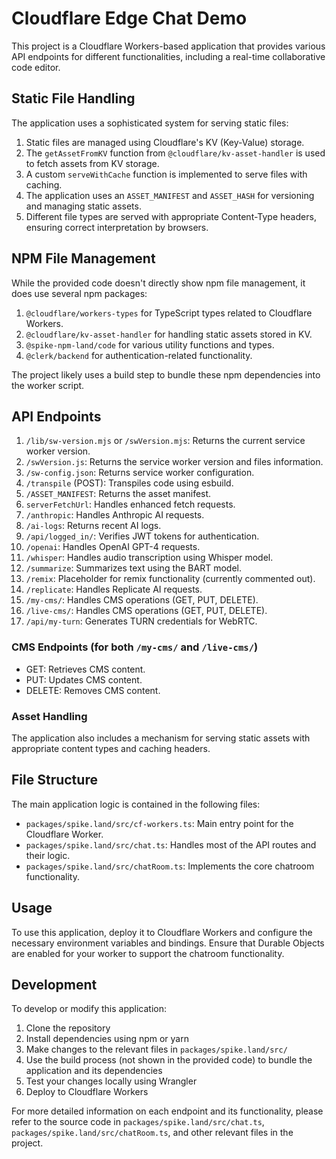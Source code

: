 # Cloudflare Edge Chat Demo

This project is a Cloudflare Workers-based application that provides various API endpoints for different functionalities, including a real-time collaborative code editor.

## Static File Handling

The application uses a sophisticated system for serving static files:

1. Static files are managed using Cloudflare's KV (Key-Value) storage.
2. The `getAssetFromKV` function from `@cloudflare/kv-asset-handler` is used to fetch assets from KV storage.
3. A custom `serveWithCache` function is implemented to serve files with caching.
4. The application uses an `ASSET_MANIFEST` and `ASSET_HASH` for versioning and managing static assets.
5. Different file types are served with appropriate Content-Type headers, ensuring correct interpretation by browsers.

## NPM File Management

While the provided code doesn't directly show npm file management, it does use several npm packages:

1. `@cloudflare/workers-types` for TypeScript types related to Cloudflare Workers.
2. `@cloudflare/kv-asset-handler` for handling static assets stored in KV.
3. `@spike-npm-land/code` for various utility functions and types.
4. `@clerk/backend` for authentication-related functionality.

The project likely uses a build step to bundle these npm dependencies into the worker script.

## API Endpoints

1. `/lib/sw-version.mjs` or `/swVersion.mjs`: Returns the current service worker version.
2. `/swVersion.js`: Returns the service worker version and files information.
3. `/sw-config.json`: Returns service worker configuration.
4. `/transpile` (POST): Transpiles code using esbuild.
5. `/ASSET_MANIFEST`: Returns the asset manifest.
6. `serverFetchUrl`: Handles enhanced fetch requests.
7. `/anthropic`: Handles Anthropic AI requests.
8. `/ai-logs`: Returns recent AI logs.
9. `/api/logged_in/`: Verifies JWT tokens for authentication.
10. `/openai`: Handles OpenAI GPT-4 requests.
11. `/whisper`: Handles audio transcription using Whisper model.
12. `/summarize`: Summarizes text using the BART model.
13. `/remix`: Placeholder for remix functionality (currently commented out).
14. `/replicate`: Handles Replicate AI requests.
15. `/my-cms/`: Handles CMS operations (GET, PUT, DELETE).
16. `/live-cms/`: Handles CMS operations (GET, PUT, DELETE).
17. `/api/my-turn`: Generates TURN credentials for WebRTC.

### CMS Endpoints (for both `/my-cms/` and `/live-cms/`)

- GET: Retrieves CMS content.
- PUT: Updates CMS content.
- DELETE: Removes CMS content.

### Asset Handling

The application also includes a mechanism for serving static assets with appropriate content types and caching headers.

## File Structure

The main application logic is contained in the following files:

- `packages/spike.land/src/cf-workers.ts`: Main entry point for the Cloudflare Worker.
- `packages/spike.land/src/chat.ts`: Handles most of the API routes and their logic.
- `packages/spike.land/src/chatRoom.ts`: Implements the core chatroom functionality.

## Usage

To use this application, deploy it to Cloudflare Workers and configure the necessary environment variables and bindings. Ensure that Durable Objects are enabled for your worker to support the chatroom functionality.

## Development

To develop or modify this application:

1. Clone the repository
2. Install dependencies using npm or yarn
3. Make changes to the relevant files in `packages/spike.land/src/`
4. Use the build process (not shown in the provided code) to bundle the application and its dependencies
5. Test your changes locally using Wrangler
6. Deploy to Cloudflare Workers

For more detailed information on each endpoint and its functionality, please refer to the source code in `packages/spike.land/src/chat.ts`, `packages/spike.land/src/chatRoom.ts`, and other relevant files in the project.

